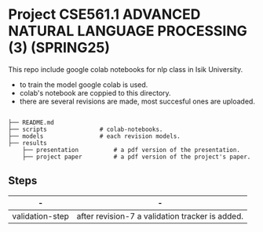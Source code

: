 # Project CSE561.1 ADVANCED NATURAL LANGUAGE PROCESSING (3) (SPRING25)

This repo include google colab notebooks for nlp class in Isik University.

- to train the model google colab is used.
- colab's notebook are coppied to this directory.
- there are several revisions are made, most succesful ones are uploaded. 


```

├── README.md
├── scripts               # colab-notebooks.
├── models                # each revision models. 
├── results
    ├── presentation          # a pdf version of the presentation.
    ├── project paper         # a pdf version of the project's paper.
```



## Steps 


| - | - |
|------|---------|
| validation-step| after revision-7 a validation tracker is added. |

